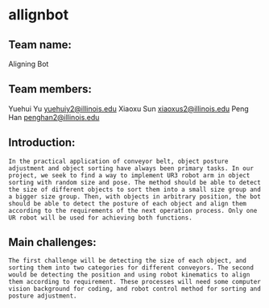 # allignbot

## Team name: 
Aligning Bot

## Team members:
Yuehui Yu  yuehuiy2@illinois.edu
Xiaoxu Sun xiaoxus2@illinois.edu
Peng Han penghan2@illinois.edu

## Introduction:
    In the practical application of conveyor belt, object posture adjustment and object sorting have always been primary tasks. In our project, we seek to find a way to implement UR3 robot arm in object sorting with random size and pose. The method should be able to detect the size of different objects to sort them into a small size group and a bigger size group. Then, with objects in arbitrary position, the bot should be able to detect the posture of each object and align them according to the requirements of the next operation process. Only one UR robot will be used for achieving both functions. 

## Main challenges:
    The first challenge will be detecting the size of each object, and sorting them into two categories for different conveyors. The second would be detecting the position and using robot kinematics to align them according to requirement. These processes will need some computer vision background for coding, and robot control method for sorting and posture adjustment.

